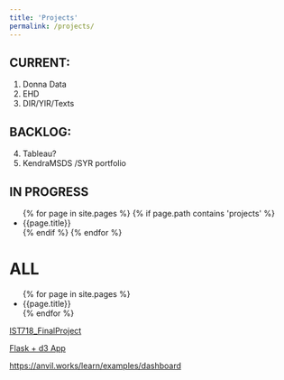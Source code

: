 ```yaml
---
title: 'Projects'
permalink: /projects/
---
```


## CURRENT:

1. Donna Data
2. EHD
3. DIR/YIR/Texts

## BACKLOG:

4. Tableau?
5. KendraMSDS /SYR portfolio

## IN PROGRESS

<ul>
    {% for page in site.pages %}
        {% if page.path contains 'projects' %}
            <li>{{page.title}}</li>
        {% endif %} 
    {% endfor %} 
</ul>

# ALL

<ul>
    {% for page in site.pages %}
        <li>{{page.title}}</li>
    {% endfor %} 
</ul>

[IST718_FinalProject](https://danielcaraway.github.io/support_material/IST718_FinalProject.md)

[Flask + d3 App](https://ist718031230.herokuapp.com/)

https://anvil.works/learn/examples/dashboard
